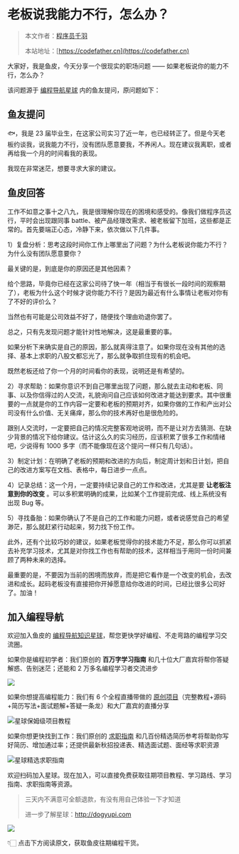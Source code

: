 # 老板说我能力不行，怎么办？

> 本文作者：[程序员千羽](https://yuyuanweb.feishu.cn/wiki/Abldw5WkjidySxkKxU2cQdAtnah)
>
> 本站地址：[https://codefather.cn](https://codefather.cn)

大家好，我是鱼皮，今天分享一个很现实的职场问题 —— 如果老板说你的能力不行，怎么办？

该问题源于 [编程导航星球](https://mp.weixin.qq.com/s/eNjauC-3361z-l7fy3VssA) 内的鱼友提问，原问题如下：



## 鱼友提问

🐟，我是 23 届毕业生，在这家公司实习了近一年，也已经转正了。但是今天老板约谈我，说我能力不行，没有团队愿意要我，不养闲人。现在建议我离职，或者再给我一个月的时间看我的表现。

我现在非常迷茫，想要寻求大家的建议。



## 鱼皮回答

工作不如意之事十之八九，我是很理解你现在的困境和感受的。像我们做程序员这行，平时会出现跟同事 battle、被产品经理改需求、被老板留下加班，这些都是正常的。首先要端正心态，冷静下来，依次做以下几件事。



1）复盘分析：思考这段时间你工作上哪里出了问题？为什么老板说你能力不行？为什么没有团队愿意要你？

最关键的是，到底是你的原因还是其他因素？



给个思路，毕竟你已经在这家公司待了快一年（相当于有很长一段时间的观察期了），老板为什么这个时候才说你能力不行？是因为最近有什么事情让老板对你有了不好的评价么？



当然也有可能是公司效益不好了，随便找个理由劝退你罢了。

总之，只有先发现问题才能针对性地解决，这是最重要的事。



如果分析下来确实是自己的原因，那么就真得注意了。如果你现在没有其他的选择、基本上求职的八股文都忘光了，那么就争取抓住现有的机会吧。

既然老板还给了你一个月的时间看你的表现，说明还是有希望的。



2）寻求帮助：如果你意识不到自己哪里出现了问题，那么就去主动和老板、同事、以及你信得过的人交流，礼貌询问自己应该如何改进才能达到要求。其中很重要的一点就是你的工作内容一定要和老板的预期对齐，如果你做的工作和产出对公司没有什么价值、无关痛痒，那么你的技术再好也是很危险的。

跟别人交流时，一定要把自己的情况完整客观地说明，而不是让对方去猜测、在缺少背景的情况下给你建议。估计这么久的实习经历，应该积累了很多工作和情绪吧，少说得有 1000 多字（而不能像现在这个提问一样只有几句话）。



3）制定计划：在明确了老板的预期和改进的方向后，制定周计划和日计划，把自己的改进方案写在文档、表格中，每日进步一点点。



4）记录总结：这一个月，一定要持续记录自己的工作和改进，尤其是要 **让老板注意到你的改变** 。可以多积累明确的成果，比如某个工作提前完成、线上系统没有出现 Bug 等。



5）寻找备胎：如果你确认了不是自己的工作和能力问题，或者说感觉自己的希望渺茫，那么就赶紧行动起来，努力找下份工作。

此外，还有个比较巧妙的建议，如果老板觉得你的技术能力不足，那么你可以抓紧去补充学习技术，尤其是对你找工作也有帮助的技术，这样相当于用同一份时间兼顾了两种未来的选择。



最重要的是，不要因为当前的困境而放弃，而是把它看作是一个改变的机会，去改进和成长。起码老板没有直接把你开掉愿意给你改进的时间，已经比很多公司好了。加油！



## 加入编程导航

欢迎加入鱼皮的 [编程导航知识星球](https://mp.weixin.qq.com/s/eNjauC-3361z-l7fy3VssA)，帮您更快学好编程、不走弯路的编程学习交流圈。

如果你是编程初学者：我们原创的 **百万字学习指南** 和几十位大厂嘉宾将帮你答疑解惑、告别迷茫；还能和 2 万多名编程学习者交流进步

![](https://pic.yupi.icu/1/image-20231030172946329-20231030175405043.png)

如果你想提高编程能力：我们有 6 个全程直播带做的 [原创项目](https://mp.weixin.qq.com/s?__biz=MzI1NDczNTAwMA==&mid=2247549104&idx=2&sn=a97cee08fc844504affe70733da4b85c&chksm=e9c2e747deb56e511519d7229cc866bc7c43909574cabd495b34c1708c6fd002640be0146a40&token=2008340046&lang=zh_CN#rd)（完整教程+源码+简历写法+面试题解+答疑一条龙）和大厂嘉宾的直播分享

![星球保姆级项目教程](https://pic.yupi.icu/1/6117395a-d580-48c2-a55d-59fb905e0780.png)

如果你想更快找到工作：我们原创的 [求职指南](https://mp.weixin.qq.com/s/yiaSFm3W2Ao-YQVyKOAU7w) 和几百份精选简历参考将帮助你写好简历、增加通过率；还提供最新秋招投递表、精选面试题、面经等求职资源

![星球精选求职指南](https://pic.yupi.icu/1/image-20230926152543258.png)

欢迎扫码加入星球。现在加入，可以直接免费获取往期项目教程、学习路线、学习指南、求职指南等资源。

> 三天内不满意可全额退款，有没有用自己体验一下才知道
>
> 进一步了解星球：http://dogyupi.com

![](https://pic.yupi.icu/1/%E6%B5%B7%E6%8A%A5%20(1).png)

👇🏻 点击下方阅读原文，获取鱼皮往期编程干货。